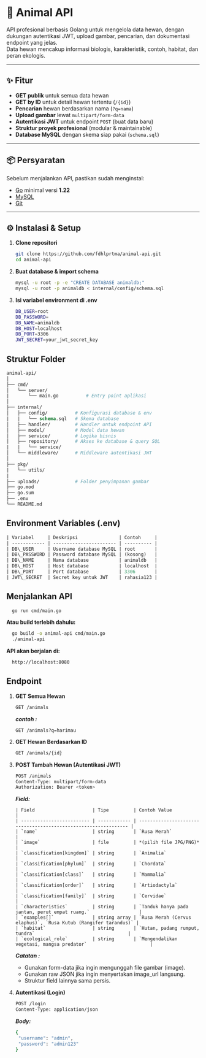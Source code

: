 # 🦌 Animal API

API profesional berbasis Golang untuk mengelola data hewan, dengan dukungan autentikasi JWT, upload gambar, pencarian, dan dokumentasi endpoint yang jelas.  
Data hewan mencakup informasi biologis, karakteristik, contoh, habitat, dan peran ekologis.

---

## ✨ Fitur

- **GET publik** untuk semua data hewan
- **GET by ID** untuk detail hewan tertentu (`/{id}`)
- **Pencarian** hewan berdasarkan nama (`?q=nama`)
- **Upload gambar** lewat `multipart/form-data`
- **Autentikasi JWT** untuk endpoint `POST` (buat data baru)
- **Struktur proyek profesional** (modular & maintainable)
- **Database MySQL** dengan skema siap pakai (`schema.sql`)

---

## 📦 Persyaratan

Sebelum menjalankan API, pastikan sudah menginstal:

- [Go](https://go.dev/dl/) minimal versi **1.22**
- [MySQL](https://dev.mysql.com/downloads/)
- [Git](https://git-scm.com/downloads)

---

## ⚙️ Instalasi & Setup

1. **Clone repositori**
   ```bash
   git clone https://github.com/fdhlprtma/animal-api.git
   cd animal-api
2. **Buat database & import schema**
   ```bash
   mysql -u root -p -e "CREATE DATABASE animaldb;"
   mysql -u root -p animaldb < internal/config/schema.sql
3. **Isi variabel environment di .env**
   ```bash
   DB_USER=root
   DB_PASSWORD=
   DB_NAME=animaldb
   DB_HOST=localhost
   DB_PORT=3306
   JWT_SECRET=your_jwt_secret_key

## Struktur Folder
  ```graphql
  animal-api/
  │
  ├── cmd/
  │   └── server/
  |       └── main.go          # Entry point aplikasi
  │
  ├── internal/
  │   ├── config/          # Konfigurasi database & env
  |   |   └── schema.sql   # Skema database
  │   ├── handler/         # Handler untuk endpoint API
  │   ├── model/           # Model data hewan
  │   ├── service/         # Logika bisnis
  |   ├── repository/      # Akses ke database & query SQL
  |   |   └── service/
  │   └── middleware/      # Middleware autentikasi JWT
  │
  ├── pkg/
  |   └── utils/
  |
  ├── uploads/             # Folder penyimpanan gambar
  ├── go.mod
  ├── go.sum
  ├── .env
  └── README.md
```
## Environment Variables (.env)
  ```graphql
  | Variabel     | Deskripsi               | Contoh     |
  | ------------ | ----------------------- | ---------- |
  | DB\_USER     | Username database MySQL | root       |
  | DB\_PASSWORD | Password database MySQL | (kosong)   |
  | DB\_NAME     | Nama database           | animaldb   |
  | DB\_HOST     | Host database           | localhost  |
  | DB\_PORT     | Port database           | 3306       |
  | JWT\_SECRET  | Secret key untuk JWT    | rahasia123 |
```

## Menjalankan API
  ```bash
    go run cmd/main.go
  ```
  **Atau build terlebih dahulu:**
  ```bash
    go build -o animal-api cmd/main.go
    ./animal-api
  ```
  **API akan berjalan di:**
  ```bash
    http://localhost:8080
  ```

## Endpoint 
1. **GET Semua Hewan**
   ```bash
   GET /animals
   ```
   ***contoh :***
   ```hash
   GET /animals?q=harimau
2. **GET Hewan Berdasarkan ID**
   ```bash
   GET /animals/{id}
3. **POST Tambah Hewan (Autentikasi JWT)**
   ```bash
   POST /animals
   Content-Type: multipart/form-data
   Authorization: Bearer <token>
   ```
   ***Field:***
   ```graphsql
   | Field                     | Tipe         | Contoh Value                                                    |
   | ------------------------- | ------------ | --------------------------------------------------------------- |
   | `name`                    | string       | `Rusa Merah`                                                    |
   | `image`                   | file         | *(pilih file JPG/PNG)*                                          |
   | `classification[kingdom]` | string       | `Animalia`                                                      |
   | `classification[phylum]`  | string       | `Chordata`                                                      |
   | `classification[class]`   | string       | `Mammalia`                                                      |
   | `classification[order]`   | string       | `Artiodactyla`                                                  |
   | `classification[family]`  | string       | `Cervidae`                                                      |
   | `characteristics`         | string       | `Tanduk hanya pada jantan, perut empat ruang.`                  |
   | `examples[]`              | string array | `Rusa Merah (Cervus elaphus)`, `Rusa Kutub (Rangifer tarandus)` |
   | `habitat`                 | string       | `Hutan, padang rumput, tundra`                                  |
   | `ecological_role`         | string       | `Mengendalikan vegetasi, mangsa predator`                       |
   ```
   ***Catatan :***
   - Gunakan form-data jika ingin mengunggah file gambar (image).
   - Gunakan raw JSON jika ingin menyertakan image_url langsung.
   - Struktur field lainnya sama persis.

5. **Autentikasi (Login)**
   ```bash
   POST /login
   Content-Type: application/json
   ```
   ***Body:***
   ```bash
   {
    "username": "admin",
    "password": "admin123"
   }
   ```
